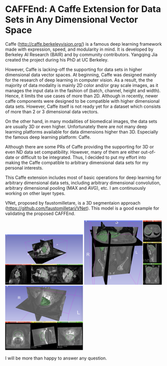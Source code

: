 # CAFFEnd: A Caffe Extension for Data Sets in Any Dimensional Vector Space

Caffe (http://caffe.berkeleyvision.org/) is a famous deep learning framework made with expression, speed, and modularity in mind. It is developed by Berkeley AI Research (BAIR) and by community contributors. Yangqing Jia created the project during his PhD at UC Berkeley.

However, Caffe is lacking-off the supporting for data sets in higher dimensional data vector spaces. At beginning, Caffe was designed mainly for the research of deep learning in computer vision. As a result, the the majority of data modality is mainly 2D color and/or gray scale images, as it manages the input data in the fashion of (batch, channel, height and width). Hence, it limits the use cases of more than 2D. Although in recently, newer caffe components were designed to be compatible with higher dimensional data sets. However, Caffe itself is not ready yet for a dataset which consists of more than 2 or 3 dimensional data vectors.

On the other hand, in many modalities of biomedical images, the data sets are usually 3D or even higher. Unfortunately there are not many deep learning platforms available for data dimensions higher than 3D. Especially the famous deep learning platform: Caffe.

Although there are some PRs of Caffe providing the supporting for 3D or even ND data set compatibility. However, many of them are either out-of-date or difficult to be integrated. Thus, I decided to put my effort into making the Caffe compatible to arbitrary dimensional data sets for my personal interests.

This Caffe extension includes most of basic operations for deep learning for arbitrary dimensional data sets, including arbitrary dimensional convolution, arbitrary dimensional pooling (MAX and AVG), etc. I am continuously working on other layer types.

VNet, proposed by faustomilletare, is a 3D segmentaion approach (https://github.com/faustomilletari/VNet). This model is a good example for validating the proposed CAFFEnd.  

<img src="vnet_result_cineMRI.png" width="250"/> <img src="vnet_result_LiverCT.png" width="250"/> <img src="vnet_result_ProstateMRI.png" width="250"/>

I will be more than happy to answer any question.
